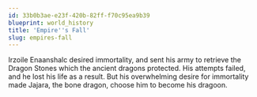 ```yaml
---
id: 33b0b3ae-e23f-420b-82ff-f70c95ea9b39
blueprint: world_history
title: 'Empire''s Fall'
slug: empires-fall
---
```

Irzoile Enaanshalc desired immortality, and sent his army to retrieve the Dragon Stones which the ancient dragons protected. His attempts failed, and he lost his life as a result. But his overwhelming desire for immortality made Jajara, the bone dragon, choose him to become his dragoon.